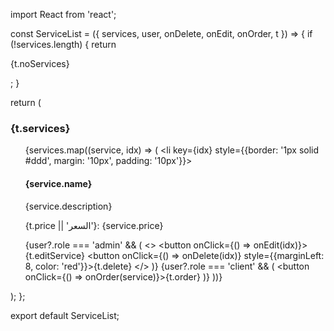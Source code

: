 import React from 'react';

const ServiceList = ({ services, user, onDelete, onEdit, onOrder, t }) => {
  if (!services.length) {
    return <p>{t.noServices}</p>;
  }

  return (
    <div className="service-list">
      <h3>{t.services}</h3>
      <ul>
        {services.map((service, idx) => (
          <li key={idx} style={{border: '1px solid #ddd', margin: '10px', padding: '10px'}}>
            <h4>{service.name}</h4>
            <p>{service.description}</p>
            <p>{t.price || 'السعر'}: {service.price}</p>
            {user?.role === 'admin' && (
              <>
                <button onClick={() => onEdit(idx)}>{t.editService}</button>
                <button onClick={() => onDelete(idx)} style={{marginLeft: 8, color: 'red'}}>{t.delete}</button>
              </>
            )}
            {user?.role === 'client' && (
              <button onClick={() => onOrder(service)}>{t.order}</button>
            )}
          </li>
        ))}
      </ul>
    </div>
  );
};

export default ServiceList;
